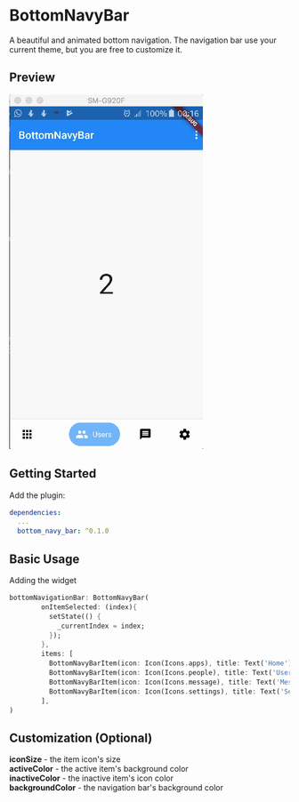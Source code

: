 # BottomNavyBar

A beautiful and animated bottom navigation. The navigation bar use your current theme, but you are free to customize it.

## Preview

![FanBottomNavyBar Gif](navy2.gif "BottomNavyBar")

## Getting Started

Add the plugin:

```yaml
dependencies:
  ...
  bottom_navy_bar: ^0.1.0
```

## Basic Usage

Adding the widget
```dart
bottomNavigationBar: BottomNavyBar(
        onItemSelected: (index){
          setState(() {
            _currentIndex = index;
          });
        },
        items: [
          BottomNavyBarItem(icon: Icon(Icons.apps), title: Text('Home')),
          BottomNavyBarItem(icon: Icon(Icons.people), title: Text('Users')),
          BottomNavyBarItem(icon: Icon(Icons.message), title: Text('Messages')),
          BottomNavyBarItem(icon: Icon(Icons.settings), title: Text('Settings')),
        ],
)
```

## Customization (Optional)
**iconSize** - the item icon's size<br/>
**activeColor** - the active item's background color<br/>
**inactiveColor** - the inactive item's icon color<br/>
**backgroundColor** - the navigation bar's background color
